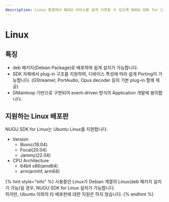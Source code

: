 ```yaml
---
description: Linux 환경에서 NUGU 서비스를 쉽게 사용할 수 있도록 NUGU SDK for Linux를 제공합니다.
---
```


# Linux

## 특징

* deb 패키지(Debian Package)로 배포하여 쉽게 설치가 가능합니다.
* SDK 자체에서 plug-in 구조를 지원하여, 디바이스 특성에 따라 쉽게 Porting이 가능합니다. (GStreamer, PortAudio, Opus decoder 등의 기본 plug-in 함께 제공)
* GMainloop 기반으로 구현되어 event-driven 방식의 Application 개발에 용이합니다.

## 지원하는 Linux 배포판

NUGU SDK for Linux는 Ubuntu Linux를 지원합니다.

* Version
  * Bionic(18.04)
  * Focal(20.04)
  * Jammy(22.04)
* CPU Architecture
  * 64bit x86(amd64)
  * arm(armhf, arm64)

{% hint style="info" %}
사용중인 Linux가 Debian 계열의 Linux(deb 패키지 설치가 가능)일 경우, NUGU SDK for Linux 설치가 가능합니다.\
하지만, Ubuntu 이외의 타 배포판에 대한 지원은 하지 않습니다.
{% endhint %}
